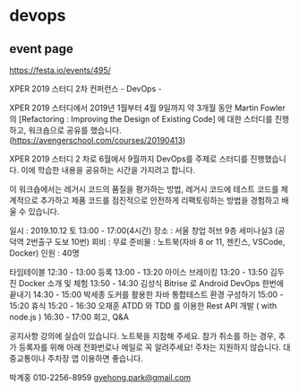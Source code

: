 # devops

## event page
https://festa.io/events/495/


XPER 2019 스터디 2차 컨퍼런스 - DevOps -

XPER 2019 스터디에서 2019년 1월부터 4월 9일까지 약 3개월 동안 Martin Fowler의 [Refactoring : Improving the Design of Existing Code] 에 대한 스터디를 진행하고, 워크숍으로 공유를 했습니다. (https://avengerschool.com/courses/20190413)

XPER 2019 스터디 2 차로 6월에서 9월까지 DevOps를 주제로 스터디를 진행했습니다. 이에 학습한 내용을 공유하는 시간을 가지려고 합니다.

이 워크숍에서는 레거시 코드의 품질을 평가하는 방법, 레거시 코드에 테스트 코드를 체계적으로 추가하고 제품 코드를 점진적으로 안전하게 리팩토링하는 방법을 경험하고 배울 수 있습니다.

일시 : 2019.10.12 토 13:00 - 17:00(4시간)
장소 : 서울 창업 허브 9층 세미나실3 (공덕역 2번출구 도보 10번)
회비 : 무료
준비물 : 노트북(자바 8 or 11, 젠킨스, VSCode, Docker)
인원 : 40명


타임테이블
12:30 - 13:00 등록
13:00 - 13:20 아이스 브레이킹
13:20 - 13:50 김두진 Docker 소개 및 체험
13:50 - 14:30 김성식 Bitrise 로 Android DevOps 한번에 끝내기
14:30 - 15:00 박세종 도커를 활용한 자바 통합테스트 환경 구성하기
15:00 - 15:20 휴식
15:20 - 16:30 오재훈 ATDD 와 TDD 를 이용한 Rest API 개발 ( with node.js )
16:30 - 17:00 회고, Q&A

공지사항
강의에 실습이 있습니다. 노트북을 지참해 주세요.
참가 취소를 하는 경우, 추가 등록자를 위해 아래 전화번로나 메일로 꼭 알려주세요!
주차는 지원하지 않습니다. 대중교통이나 주차장 앱 이용하면 좋습니다.

박계홍 010-2256-8959
gyehong.park@gmail.com

